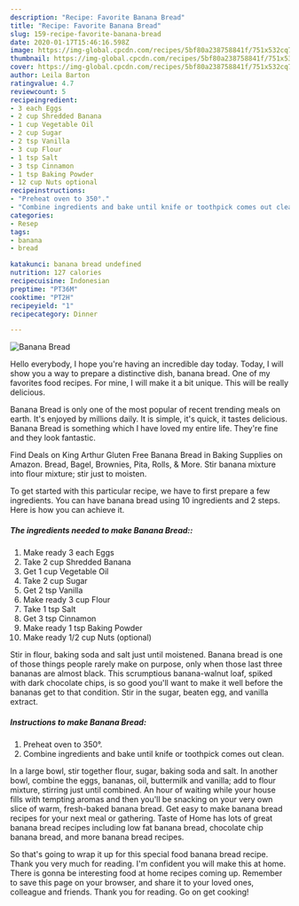 ```yaml
---
description: "Recipe: Favorite Banana Bread"
title: "Recipe: Favorite Banana Bread"
slug: 159-recipe-favorite-banana-bread
date: 2020-01-17T15:46:16.598Z
image: https://img-global.cpcdn.com/recipes/5bf80a238758841f/751x532cq70/banana-bread-recipe-main-photo.jpg
thumbnail: https://img-global.cpcdn.com/recipes/5bf80a238758841f/751x532cq70/banana-bread-recipe-main-photo.jpg
cover: https://img-global.cpcdn.com/recipes/5bf80a238758841f/751x532cq70/banana-bread-recipe-main-photo.jpg
author: Leila Barton
ratingvalue: 4.7
reviewcount: 5
recipeingredient:
- 3 each Eggs
- 2 cup Shredded Banana
- 1 cup Vegetable Oil
- 2 cup Sugar
- 2 tsp Vanilla
- 3 cup Flour
- 1 tsp Salt
- 3 tsp Cinnamon
- 1 tsp Baking Powder
- 12 cup Nuts optional
recipeinstructions:
- "Preheat oven to 350°."
- "Combine ingredients and bake until knife or toothpick comes out clean."
categories:
- Resep
tags:
- banana
- bread

katakunci: banana bread undefined
nutrition: 127 calories
recipecuisine: Indonesian
preptime: "PT36M"
cooktime: "PT2H"
recipeyield: "1"
recipecategory: Dinner

---
```



![Banana Bread](https://img-global.cpcdn.com/recipes/5bf80a238758841f/751x532cq70/banana-bread-recipe-main-photo.jpg)

Hello everybody, I hope you're having an incredible day today. Today, I will show you a way to prepare a distinctive dish, banana bread. One of my favorites food recipes. For mine, I will make it a bit unique. This will be really delicious.

Banana Bread is only one of the most popular of recent trending meals on earth. It's enjoyed by millions daily. It is simple, it's quick, it tastes delicious. Banana Bread is something which I have loved my entire life. They're fine and they look fantastic.

Find Deals on King Arthur Gluten Free Banana Bread in Baking Supplies on Amazon. Bread, Bagel, Brownies, Pita, Rolls, &amp; More. Stir banana mixture into flour mixture; stir just to moisten.


To get started with this particular recipe, we have to first prepare a few ingredients. You can have banana bread using 10 ingredients and 2 steps. Here is how you can achieve it.

##### The ingredients needed to make Banana Bread::

1. Make ready 3 each Eggs
1. Take 2 cup Shredded Banana
1. Get 1 cup Vegetable Oil
1. Take 2 cup Sugar
1. Get 2 tsp Vanilla
1. Make ready 3 cup Flour
1. Take 1 tsp Salt
1. Get 3 tsp Cinnamon
1. Make ready 1 tsp Baking Powder
1. Make ready 1/2 cup Nuts (optional)


Stir in flour, baking soda and salt just until moistened. Banana bread is one of those things people rarely make on purpose, only when those last three bananas are almost black. This scrumptious banana-walnut loaf, spiked with dark chocolate chips, is so good you&#39;ll want to make it well before the bananas get to that condition. Stir in the sugar, beaten egg, and vanilla extract. 

##### Instructions to make Banana Bread:

1. Preheat oven to 350°.
1. Combine ingredients and bake until knife or toothpick comes out clean.


In a large bowl, stir together flour, sugar, baking soda and salt. In another bowl, combine the eggs, bananas, oil, buttermilk and vanilla; add to flour mixture, stirring just until combined. An hour of waiting while your house fills with tempting aromas and then you&#39;ll be snacking on your very own slice of warm, fresh-baked banana bread. Get easy to make banana bread recipes for your next meal or gathering. Taste of Home has lots of great banana bread recipes including low fat banana bread, chocolate chip banana bread, and more banana bread recipes. 

So that's going to wrap it up for this special food banana bread recipe. Thank you very much for reading. I'm confident you will make this at home. There is gonna be interesting food at home recipes coming up. Remember to save this page on your browser, and share it to your loved ones, colleague and friends. Thank you for reading. Go on get cooking!
